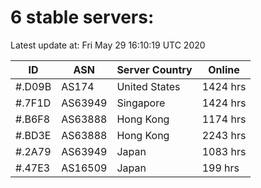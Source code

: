 # 6 stable servers:

Latest update at: Fri May 29 16:10:19 UTC 2020

| ID | ASN | Server Country | Online |
| -- | --- | -------------- | ------ |
| #.D09B | AS174 | United States | 1424 hrs |
| #.7F1D | AS63949 | Singapore | 1424 hrs |
| #.B6F8 | AS63888 | Hong Kong | 1174 hrs |
| #.BD3E | AS63888 | Hong Kong | 2243 hrs |
| #.2A79 | AS63949 | Japan | 1083 hrs |
| #.47E3 | AS16509 | Japan | 199 hrs |

